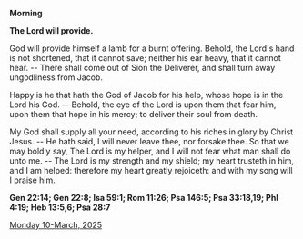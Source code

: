 **Morning**

**The Lord will provide.**
 
God will provide himself a lamb for a burnt offering. Behold, the Lord's hand is not shortened, that it cannot save; neither his ear heavy, that it cannot hear. -- There shall come out of Sion the Deliverer, and shall turn away ungodliness from Jacob.
 
Happy is he that hath the God of Jacob for his help, whose hope is in the Lord his God. -- Behold, the eye of the Lord is upon them that fear him, upon them that hope in his mercy; to deliver their soul from death.
 
My God shall supply all your need, according to his riches in glory by Christ Jesus. -- He hath said, I will never leave thee, nor forsake thee. So that we may boldly say, The Lord is my helper, and I will not fear what man shall do unto me. -- The Lord is my strength and my shield; my heart trusteth in him, and I am helped: therefore my heart greatly rejoiceth: and with my song will I praise him.  

**Gen 22:14; Gen 22:8; Isa 59:1; Rom 11:26; Psa 146:5; Psa 33:18,19; Phl 4:19; Heb 13:5,6; Psa 28:7**

[Monday 10-March, 2025](https://t.me/daily_light)
